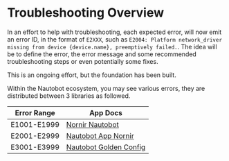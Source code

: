 # Troubleshooting Overview

In an effort to help with troubleshooting, each expected error, will now emit an error ID, in the format of `E2XXX`, such as `E2004: Platform network_driver missing from device {device.name}, preemptively failed.`. The idea will be to define the error, the error message and some recommended troubleshooting steps or even potentially some fixes.

This is an ongoing effort, but the foundation has been built.

Within the Nautobot ecosystem, you may see various errors, they are distributed between 3 libraries as followed.

| Error Range | App Docs |
| ----------- | ----------- |
| E1001-E1999 | [Nornir Nautobot](https://docs.nautobot.com/projects/nornir-nautobot/en/latest/task/troubleshooting/) |
| E2001-E2999 | [Nautobot App Nornir](https://docs.nautobot.com/projects/plugin-nornir/en/latest/admin/troubleshooting/) |
| E3001-E3999 | [Nautobot Golden Config](https://docs.nautobot.com/projects/golden-config/en/latest/admin/troubleshooting/) |